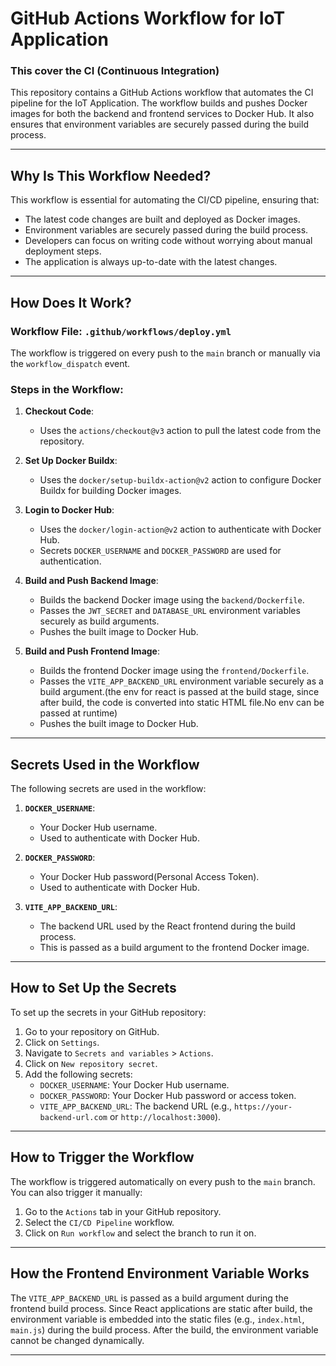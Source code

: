 # GitHub Actions Workflow for IoT Application
### This cover the CI (Continuous Integration)
This repository contains a GitHub Actions workflow that automates the CI pipeline for the IoT Application. The workflow builds and pushes Docker images for both the backend and frontend services to Docker Hub. It also ensures that environment variables are securely passed during the build process.

---

## Why Is This Workflow Needed?

This workflow is essential for automating the CI/CD pipeline, ensuring that:

- The latest code changes are built and deployed as Docker images.
- Environment variables are securely passed during the build process.
- Developers can focus on writing code without worrying about manual deployment steps.
- The application is always up-to-date with the latest changes.

---

## How Does It Work?

### Workflow File: `.github/workflows/deploy.yml`

The workflow is triggered on every push to the `main` branch or manually via the `workflow_dispatch` event.

### Steps in the Workflow:

1. **Checkout Code**:
   - Uses the `actions/checkout@v3` action to pull the latest code from the repository.

2. **Set Up Docker Buildx**:
   - Uses the `docker/setup-buildx-action@v2` action to configure Docker Buildx for building Docker images.

3. **Login to Docker Hub**:
   - Uses the `docker/login-action@v2` action to authenticate with Docker Hub.
   - Secrets `DOCKER_USERNAME` and `DOCKER_PASSWORD` are used for authentication.

4. **Build and Push Backend Image**:
   - Builds the backend Docker image using the `backend/Dockerfile`.
   - Passes the `JWT_SECRET` and `DATABASE_URL` environment variables securely as build arguments.
   - Pushes the built image to Docker Hub.

5. **Build and Push Frontend Image**:
   - Builds the frontend Docker image using the `frontend/Dockerfile`.
   - Passes the `VITE_APP_BACKEND_URL` environment variable securely as a build argument.(the env for react is passed at the build stage, since after build, the code is converted into static HTML file.No env can be passed at runtime)
   - Pushes the built image to Docker Hub.

---

## Secrets Used in the Workflow

The following secrets are used in the workflow:

1. **`DOCKER_USERNAME`**:
   - Your Docker Hub username.
   - Used to authenticate with Docker Hub.

2. **`DOCKER_PASSWORD`**:
   - Your Docker Hub password(Personal Access Token).
   - Used to authenticate with Docker Hub.

3. **`VITE_APP_BACKEND_URL`**:
   - The backend URL used by the React frontend during the build process.
   - This is passed as a build argument to the frontend Docker image.

---

## How to Set Up the Secrets

To set up the secrets in your GitHub repository:

1. Go to your repository on GitHub.
2. Click on `Settings`.
3. Navigate to `Secrets and variables` > `Actions`.
4. Click on `New repository secret`.
5. Add the following secrets:
   - `DOCKER_USERNAME`: Your Docker Hub username.
   - `DOCKER_PASSWORD`: Your Docker Hub password or access token.
   - `VITE_APP_BACKEND_URL`: The backend URL (e.g., `https://your-backend-url.com` or `http://localhost:3000`).

---

## How to Trigger the Workflow

The workflow is triggered automatically on every push to the `main` branch. You can also trigger it manually:

1. Go to the `Actions` tab in your GitHub repository.
2. Select the `CI/CD Pipeline` workflow.
3. Click on `Run workflow` and select the branch to run it on.

---

## How the Frontend Environment Variable Works

The `VITE_APP_BACKEND_URL` is passed as a build argument during the frontend build process. Since React applications are static after build, the environment variable is embedded into the static files (e.g., `index.html`, `main.js`) during the build process. After the build, the environment variable cannot be changed dynamically.

---
